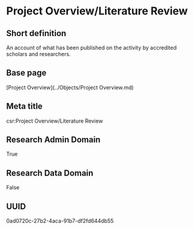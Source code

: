 # Project Overview/Literature Review
## Short definition
An account of what has been published on the activity by accredited scholars and researchers.
## Base page
[Project Overview](../Objects/Project Overview.md)
## Meta title
csr:Project Overview/Literature Review
## Research Admin Domain
True
## Research Data Domain
False
## UUID
0ad0720c-27b2-4aca-91b7-df2fd644db55
